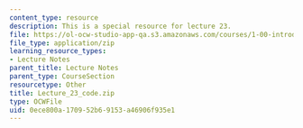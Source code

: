 ```yaml
---
content_type: resource
description: This is a special resource for lecture 23.
file: https://ol-ocw-studio-app-qa.s3.amazonaws.com/courses/1-00-introduction-to-computers-and-engineering-problem-solving-spring-2012/0ece800a170952b69153a46906f935e1_Lecture_23_code.zip
file_type: application/zip
learning_resource_types:
- Lecture Notes
parent_title: Lecture Notes
parent_type: CourseSection
resourcetype: Other
title: Lecture_23_code.zip
type: OCWFile
uid: 0ece800a-1709-52b6-9153-a46906f935e1
---
```

